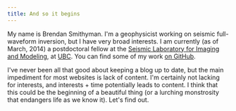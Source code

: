 ```yaml
---
title: And so it begins
---
```


My name is Brendan Smithyman. I'm a geophysicist working on seismic full-waveform inversion, but I have very broad interests. I am currently (as of March, 2014) a postdoctoral fellow at the [Seismic Laboratory for Imaging and Modeling](https://www.slim.eos.ubc.ca/), at [UBC](http://www.ubc.ca/). You can find some of my work [on GitHub](https://github.com/bsmithyman).

I've never been all that good about keeping a blog up to date, but the main impediment for most websites is lack of content. I'm certainly not lacking for interests, and interests + time potentially leads to content. I think that this could be the beginning of a beautiful thing (or a lurching monstrosity that endangers life as we know it). Let's find out.
